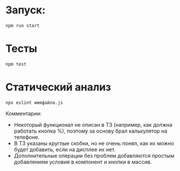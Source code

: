 # Запуск:

`npm run start`

# Тесты

`npm test`

# Статический анализ

`npx eslint имяфайла.js`

Комментарии:

- Некоторый функционал не описан в ТЗ (например, как должна работать кнопка %), поэтому за основу брал калькулятор на телефоне.
- В ТЗ указаны круглые скобки, но не очень понял, как их можно будет добавить, если на дисплее их нет. 
- Дополнительные операции без проблем добавляются простым добавлением условия в компонент и кнопки в массив.

